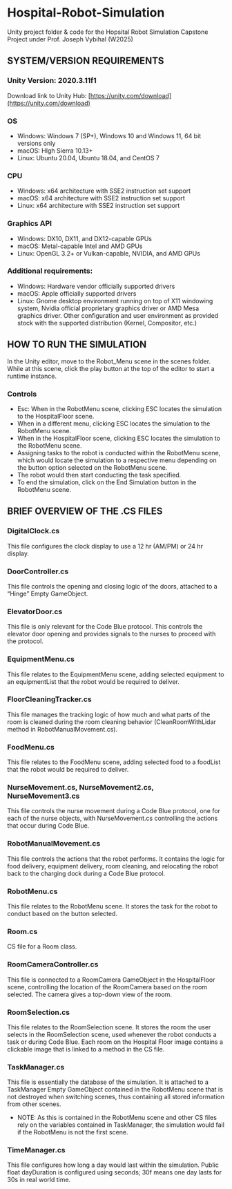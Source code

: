 # Hospital-Robot-Simulation
Unity project folder &amp; code for the Hopsital Robot Simulation Capstone Project under Prof. Joseph Vybihal (W2025)

## SYSTEM/VERSION REQUIREMENTS

### Unity Version: 2020.3.11f1
Download link to Unity Hub: [https://unity.com/download](https://unity.com/download)

### OS 
* Windows: Windows 7 (SP+), Windows 10 and Windows 11, 64 bit versions only
* macOS: HIgh Sierra 10.13+
* Linux: Ubuntu 20.04, Ubuntu 18.04, and CentOS 7

### CPU
* Windows: x64 architecture with SSE2 instruction set support
* macOS: x64 architecture with SSE2 instruction set support
* Linux: x64 architecture with SSE2 instruction set support

### Graphics API
* Windows: DX10, DX11, and DX12-capable GPUs
* macOS: Metal-capable Intel and AMD GPUs
* Linux: OpenGL 3.2+ or Vulkan-capable, NVIDIA, and AMD GPUs

### Additional requirements:
* Windows: Hardware vendor officially supported drivers
* macOS: Apple officially supported drivers
* Linux: Gnome desktop environment running on top of X11 windowing system, Nvidia official proprietary graphics driver or AMD Mesa graphics driver. Other configuration and user environment as provided stock with the supported distribution (Kernel, Compositor, etc.)

## HOW TO RUN THE SIMULATION

In the Unity editor, move to the Robot_Menu scene in the scenes folder.
While at this scene, click the play button at the top of the editor to start a runtime instance. 

### Controls
* Esc: When in the RobotMenu scene, clicking ESC locates the simulation to the HospitalFloor scene.
* When in a different menu, clicking ESC locates the simulation to the RobotMenu scene.
* When in the HospitalFloor scene, clicking ESC locates the simulation to the RobotMenu scene.
* Assigning tasks to the robot is conducted within the RobotMenu scene, which would locate the simulation to a respective menu depending on the button option selected on the RobotMenu scene.
* The robot would then start conducting the task specified.
* To end the simulation, click on the End Simulation button in the RobotMenu scene.

## BRIEF OVERVIEW OF THE .CS FILES

### DigitalClock.cs
This file configures the clock display to use a 12 hr (AM/PM) or 24 hr display.

### DoorController.cs
This file controls the opening and closing logic of the doors, attached to a “Hinge” Empty GameObject.

### ElevatorDoor.cs
This file is only relevant for the Code Blue protocol. This controls the elevator door opening and provides signals to the nurses to proceed with the protocol.

### EquipmentMenu.cs
This file relates to the EquipmentMenu scene, adding selected equipment to an equipmentList that the robot would be required to deliver.

### FloorCleaningTracker.cs
This file manages the tracking logic of how much and what parts of the room is cleaned during the room cleaning behavior (CleanRoomWithLidar method in RobotManualMovement.cs).

### FoodMenu.cs
This file relates to the FoodMenu scene, adding selected food to a foodList that the robot would be required to deliver.

### NurseMovement.cs, NurseMovement2.cs, NurseMovement3.cs
This file controls the nurse movement during a Code Blue protocol, one for each of the nurse objects, with NurseMovement.cs controlling the actions that occur during Code Blue.

### RobotManualMovement.cs
This file controls the actions that the robot performs. It contains the logic for food delivery, equipment delivery, room cleaning, and relocating the robot back to the charging dock during a Code Blue protocol.

### RobotMenu.cs
This file relates to the RobotMenu scene. It stores the task for the robot to conduct based on the button selected.

### Room.cs
CS file for a Room class.

### RoomCameraController.cs
This file is connected to a RoomCamera GameObject in the HospitalFloor scene, controlling the location of the RoomCamera based on the room selected. The camera gives a top-down view of the room.

### RoomSelection.cs
This file relates to the RoomSelection scene. It stores the room the user selects in the RoomSelection scene, used whenever the robot conducts a task or during Code Blue. Each room on the Hospital Floor image contains a clickable image that is linked to a method in the CS file.

### TaskManager.cs
This file is essentially the database of the simulation. It is attached to a TaskManager Empty GameObject contained in the RobotMenu scene that is not destroyed when switching scenes, thus containing all stored information from other scenes.
* NOTE: As this is contained in the RobotMenu scene and other CS files rely on the variables contained in TaskManager, the simulation would fail if the RobotMenu is not the first scene.

### TimeManager.cs
This file configures how long a day would last within the simulation. Public float dayDuration is configured using seconds; 30f means one day lasts for 30s in real world time. 
